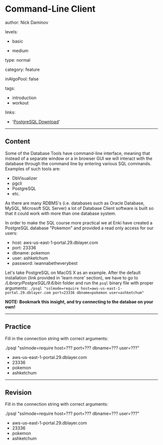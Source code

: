 # Command-Line Client
author: Nick Daminov

levels:

  - basic

  - medium

type: normal

category: feature

inAlgoPool: false

tags:
  - introduction
  - workout

links:

  - '[PostgreSQL Download](https://www.postgresql.org/download/)'

---
## Content

Some of the Database Tools have command-line interface, meaning that instead of a separate window or a in browser GUI we will interact with the database through the command line by entering various SQL commands. Examples of such tools are:
 - DbVisualizer
 - pgcli
 - PostgreSQL
 - etc.

As there are many RDBMS's (i.e. databases such as Oracle Database, MySQL, Microsoft SQL Server) a lot of Database Client software is built so that it could work with more than one database system.

In order to make the SQL course more practical we at Enki have created a PostgreSQL database "Pokemon" and provided a read only access for our users:
 - host: aws-us-east-1-portal.29.dblayer.com
 - port: 23336
 - dbname: pokemon
 - user: ashketchum
 - password: iwannabetheverybest

Let's take PostgreSQL on MacOS X as an example. After the default installation (link provided in 'learn more' section), we have to go to */Library/PostgreSQL/9.6/bin* folder and run the `psql` binary file with proper arguments:
`./psql "sslmode=require host=aws-us-east-1-portal.29.dblayer.com port=23336 dbname=pokemon user=ashketchum"`

**NOTE: Bookmark this insight, and try connecting to the databae on your own!**

---
## Practice

Fill in the connection string with correct arguments:

./psql "sslmode=require
 host=???
 port=??? dbname=???
  user=???"

* aws-us-east-1-portal.29.dblayer.com
* 23336
* pokemon
* ashketchum

---
## Revision

Fill in the connection string with correct arguments:

./psql "sslmode=require
 host=???
 port=??? dbname=???
 user=???"

* aws-us-east-1-portal.29.dblayer.com
* 23336
* pokemon
* ashketchum
